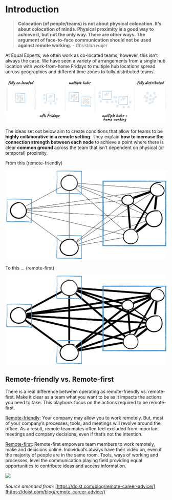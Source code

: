 # Introduction

> **Colocation \(of people/teams\) is not about physical colocation. It’s about colocation of minds. Physical proximity is a good way to achieve it, but not the only way. There are other ways. The argument of face-to-face communication should not be used against remote working.** - _Christian Hujer_

At Equal Experts, we often work as co-located teams; however, this isn’t always the case. We have seen a variety of arrangements from a single hub location with work-from-home Fridays to multiple hub locations spread across geographies and different time zones to fully distributed teams.

![](../.gitbook/assets/team-distribution-01.png)

The ideas set out below aim to create conditions that allow for teams to be **highly collaborative in a remote setting**. They explain **how to increase the connection strength between each node** to achieve a point where there is clear **common ground** across the team that isn’t dependent on physical \(or temporal\) proximity.

From this \(remote-friendly\)

![](../.gitbook/assets/team-distribution-02.png)

To this … \(remote-first\)

![](../.gitbook/assets/team-distribution-03.png)

## Remote-friendly vs. Remote-first

There is a real difference between operating as remote-friendly vs. remote-first. Make it clear as a team what you want to be as it impacts the actions you need to take. This playbook focus on the actions required to be remote-first.

[Remote-friendly](https://doist.com/blog/remote-career-advice/): Your company may allow you to work remotely. But, most of your company’s processes, tools, and meetings will revolve around the office. As a result, remote teammates often feel excluded from important meetings and company decisions, even if that’s not the intention.

[Remote-first](https://doist.com/blog/remote-career-advice/): Remote-first empowers team members to work remotely, make and decisions online. Individual’s always have their video on, even if the majority of people are in the same room. Tools, ways of working and processes, level the communication playing field providing equal opportunities to contribute ideas and access information.

![](https://lh3.googleusercontent.com/zvJUUUqG5EXRksT6VwC3zqD9Qy_7YzDH9Vof9KF_taJkSJe9kZ5D86UAozobuIv-_xYcLTYC8M7B4PzrciRDpqZ1V3D7ju-3sYs3SytozlEBnKX5yMpsR4Dbvk5OHiP5k6FSCBnL)

_Source amended from:_ [https://doist.com/blog/remote-career-advice/](https://doist.com/blog/remote-career-advice/)

